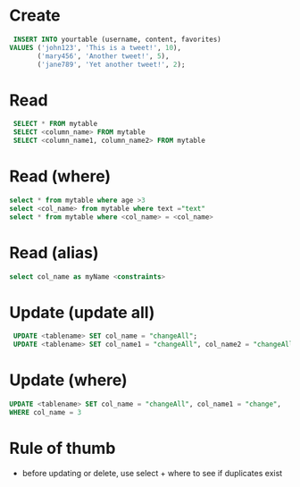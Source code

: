 # Create

```sql
 INSERT INTO yourtable (username, content, favorites)
VALUES ('john123', 'This is a tweet!', 10),
       ('mary456', 'Another tweet!', 5),
       ('jane789', 'Yet another tweet!', 2);

```

# Read

```sql
 SELECT * FROM mytable
 SELECT <column_name> FROM mytable
 SELECT <column_name1, column_name2> FROM mytable
```

# Read (where)

```sql
select * from mytable where age >3
select <col_name> from mytable where text ="text"
select * from mytable where <col_name> = <col_name>
```

# Read (alias)

```sql
select col_name as myName <constraints>
```

# Update (update all)

```sql
 UPDATE <tablename> SET col_name = "changeAll";
 UPDATE <tablename> SET col_name1 = "changeAll", col_name2 = "changeAll",
```

# Update (where)

```sql
UPDATE <tablename> SET col_name = "changeAll", col_name1 = "change",
WHERE col_name = 3
```

# Rule of thumb

- before updating or delete, use select + where to see if duplicates exist
